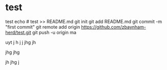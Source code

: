 # test
test
echo # test >> README.md
git init
git add README.md
git commit -m "first commit"
git remote add origin https://github.com/zbaynham-herd/test.git
git push -u origin ma



uyt
j
h
j
j
jhg
jh

jhg
jhg

jh
jhg
j
